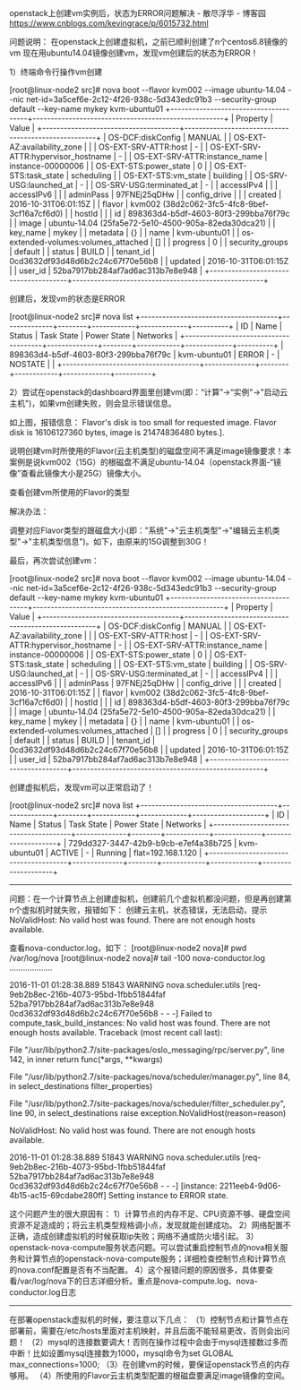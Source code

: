 

openstack上创建vm实例后，状态为ERROR问题解决 - 散尽浮华 - 博客园 https://www.cnblogs.com/kevingrace/p/6015732.html

问题说明：
在openstack上创建虚拟机，之前已顺利创建了n个centos6.8镜像的vm
现在用ubuntu14.04镜像创建vm，发现vm创建后的状态为ERROR！

1）终端命令行操作vm创建

[root@linux-node2 src]# nova boot --flavor kvm002 --image ubuntu-14.04 --nic net-id=3a5cef6e-2c12-4f26-938c-5d343edc91b3 --security-group default --key-name mykey kvm-ubuntu01
+--------------------------------------+-----------------------------------------------------+
| Property | Value |
+--------------------------------------+-----------------------------------------------------+
| OS-DCF:diskConfig | MANUAL |
| OS-EXT-AZ:availability_zone | |
| OS-EXT-SRV-ATTR:host | - |
| OS-EXT-SRV-ATTR:hypervisor_hostname | - |
| OS-EXT-SRV-ATTR:instance_name | instance-00000006 |
| OS-EXT-STS:power_state | 0 |
| OS-EXT-STS:task_state | scheduling |
| OS-EXT-STS:vm_state | building |
| OS-SRV-USG:launched_at | - |
| OS-SRV-USG:terminated_at | - |
| accessIPv4 | |
| accessIPv6 | |
| adminPass | 97FNEj25qDHw |
| config_drive | |
| created | 2016-10-31T06:01:15Z |
| flavor | kvm002 (38d2c062-3fc5-4fc8-9bef-3cf16a7cf6d0) |
| hostId | |
| id | 898363d4-b5df-4603-80f3-299bba76f79c |
| image | ubuntu-14.04 (25fa5e72-5e10-4500-905a-82eda30dca21) |
| key_name | mykey |
| metadata | {} |
| name | kvm-ubuntu01 |
| os-extended-volumes:volumes_attached | [] |
| progress | 0 |
| security_groups | default |
| status | BUILD |
| tenant_id | 0cd3632df93d48d6b2c24c67f70e56b8 |
| updated | 2016-10-31T06:01:15Z |
| user_id | 52ba7917bb284af7ad6ac313b7e8e948 |
+--------------------------------------+-----------------------------------------------------+

创建后，发现vm的状态是ERROR

[root@linux-node2 src]# nova list
+--------------------------------------+--------------+--------+------------+-------------+----------+
| ID | Name | Status | Task State | Power State | Networks |
+--------------------------------------+--------------+--------+------------+-------------+----------+
| 898363d4-b5df-4603-80f3-299bba76f79c | kvm-ubuntu01 | ERROR | - | NOSTATE | |
+--------------------------------------+--------------+--------+------------+-------------+----------+

2）尝试在openstack的dashboard界面里创建vm(即：“计算”->“实例"->"启动云主机")，如果vm创建失败，则会显示错误信息。





如上图，报错信息：
Flavor's disk is too small for requested image. Flavor disk is 16106127360 bytes, image is 21474836480 bytes.].

说明创建vm时所使用的Flavor(云主机类型)的磁盘空间不满足image镜像要求！本案例是说kvm002（15G）的根磁盘不满足ubuntu-14.04（openstack界面-“镜像”查看此镜像大小是25G）镜像大小。

查看创建vm所使用的Flavor的类型



解决办法：

调整对应Flavor类型的跟磁盘大小(即："系统"->"云主机类型"->"编辑云主机类型"->"主机类型信息")。如下，由原来的15G调整到30G！



最后，再次尝试创建vm：

[root@linux-node2 src]# nova boot --flavor kvm002 --image ubuntu-14.04 --nic net-id=3a5cef6e-2c12-4f26-938c-5d343edc91b3 --security-group default --key-name mykey kvm-ubuntu01
+--------------------------------------+-----------------------------------------------------+
| Property | Value |
+--------------------------------------+-----------------------------------------------------+
| OS-DCF:diskConfig | MANUAL |
| OS-EXT-AZ:availability_zone | |
| OS-EXT-SRV-ATTR:host | - |
| OS-EXT-SRV-ATTR:hypervisor_hostname | - |
| OS-EXT-SRV-ATTR:instance_name | instance-00000006 |
| OS-EXT-STS:power_state | 0 |
| OS-EXT-STS:task_state | scheduling |
| OS-EXT-STS:vm_state | building |
| OS-SRV-USG:launched_at | - |
| OS-SRV-USG:terminated_at | - |
| accessIPv4 | |
| accessIPv6 | |
| adminPass | 97FNEj25qDHw |
| config_drive | |
| created | 2016-10-31T06:01:15Z |
| flavor | kvm002 (38d2c062-3fc5-4fc8-9bef-3cf16a7cf6d0) |
| hostId | |
| id | 898363d4-b5df-4603-80f3-299bba76f79c |
| image | ubuntu-14.04 (25fa5e72-5e10-4500-905a-82eda30dca21) |
| key_name | mykey |
| metadata | {} |
| name | kvm-ubuntu01 |
| os-extended-volumes:volumes_attached | [] |
| progress | 0 |
| security_groups | default |
| status | BUILD |
| tenant_id | 0cd3632df93d48d6b2c24c67f70e56b8 |
| updated | 2016-10-31T06:01:15Z |
| user_id | 52ba7917bb284af7ad6ac313b7e8e948 |
+--------------------------------------+-----------------------------------------------------+

创建虚拟机后，发现vm可以正常启动了！

[root@linux-node2 src]# nova list
+--------------------------------------+--------------+--------+------------+-------------+--------------------+
| ID | Name | Status | Task State | Power State | Networks |
+--------------------------------------+--------------+--------+------------+-------------+--------------------+
| 729dd327-3447-42b9-b9cb-e7ef4a38b725 | kvm-ubuntu01 | ACTIVE | - | Running | flat=192.168.1.120 |
+--------------------------------------+--------------+--------+------------+-------------+--------------------+



------------------------------------------------------------------------------------------------------------------------------

问题：在一个计算节点上创建虚拟机，创建前几个虚拟机都没问题，但是再创建第n个虚拟机时就失败，报错如下：
创建云主机，状态错误，无法启动，提示NoValidHost: No valid host was found. There are not enough hosts available.



查看nova-conductor.log，如下：
[root@linux-node2 nova]# pwd
/var/log/nova
[root@linux-node2 nova]# tail -100 nova-conductor.log 
...................

2016-11-01 01:28:38.889 51843 WARNING nova.scheduler.utils [req-9eb2b8ec-216b-4073-95bd-1fbb51844faf 52ba7917bb284af7ad6ac313b7e8e948 0cd3632df93d48d6b2c24c67f70e56b8 - - -] Failed to compute_task_build_instances: No valid host was found. There are not enough hosts available.
Traceback (most recent call last):

File "/usr/lib/python2.7/site-packages/oslo_messaging/rpc/server.py", line 142, in inner
return func(*args, **kwargs)

File "/usr/lib/python2.7/site-packages/nova/scheduler/manager.py", line 84, in select_destinations
filter_properties)

File "/usr/lib/python2.7/site-packages/nova/scheduler/filter_scheduler.py", line 90, in select_destinations
raise exception.NoValidHost(reason=reason)

NoValidHost: No valid host was found. There are not enough hosts available.

2016-11-01 01:28:38.889 51843 WARNING nova.scheduler.utils [req-9eb2b8ec-216b-4073-95bd-1fbb51844faf 52ba7917bb284af7ad6ac313b7e8e948 0cd3632df93d48d6b2c24c67f70e56b8 - - -] [instance: 2211eeb4-9d06-4b15-ac15-69cdabe280ff] Setting instance to ERROR state.

这个问题产生的很大原因有：
1）计算节点的内存不足、CPU资源不够、硬盘空间资源不足造成的；将云主机类型规格调小点，发现就能创建成功。
2）网络配置不正确，造成创建虚拟机的时候获取ip失败；网络不通或防火墙引起。
3）openstack-nova-compute服务状态问题。可以尝试重启控制节点的nova相关服务和计算节点的openstack-nova-compute服务；详细检查控制节点和计算节点的nova.conf配置是否有不当配置。
4）这个报错问题的原因很多，具体要查看/var/log/nova下的日志详细分析。重点是nova-compute.log、nova-conductor.log日志

----------------------------------------------------------------------------------------------------
在部署openstack虚拟机的时候，要注意以下几点：
（1）控制节点和计算节点在部署前，需要在/etc/hosts里面对主机映射，并且后面不能轻易更改，否则会出问题！
（2）mysql的连接数要调大！否则在操作过程中会由于mysql连接数过多而中断！比如设置mysql连接数为1000，mysql命令为set GLOBAL max_connections=1000; 
（3）在创建vm的时候，要保证openstack节点的内存够用。
（4）所使用的Flavor云主机类型配置的根磁盘要满足image镜像的空间。